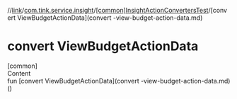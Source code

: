 //[link](../../index.md)/[com.tink.service.insight](../index.md)/[[common]InsightActionConvertersTest](index.md)/[convert ViewBudgetActionData](convert -view-budget-action-data.md)



# convert ViewBudgetActionData  
[common]  
Content  
fun [convert ViewBudgetActionData](convert -view-budget-action-data.md)()  




